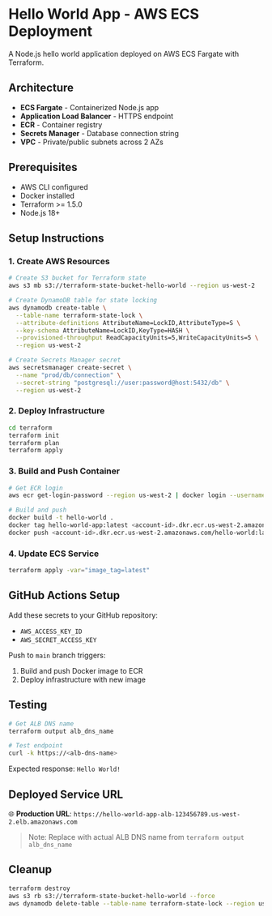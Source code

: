 # Hello World App - AWS ECS Deployment

A Node.js hello world application deployed on AWS ECS Fargate with Terraform.

## Architecture

- **ECS Fargate** - Containerized Node.js app
- **Application Load Balancer** - HTTPS endpoint
- **ECR** - Container registry
- **Secrets Manager** - Database connection string
- **VPC** - Private/public subnets across 2 AZs

## Prerequisites

- AWS CLI configured
- Docker installed
- Terraform >= 1.5.0
- Node.js 18+

## Setup Instructions

### 1. Create AWS Resources

```bash
# Create S3 bucket for Terraform state
aws s3 mb s3://terraform-state-bucket-hello-world --region us-west-2

# Create DynamoDB table for state locking
aws dynamodb create-table \
  --table-name terraform-state-lock \
  --attribute-definitions AttributeName=LockID,AttributeType=S \
  --key-schema AttributeName=LockID,KeyType=HASH \
  --provisioned-throughput ReadCapacityUnits=5,WriteCapacityUnits=5 \
  --region us-west-2

# Create Secrets Manager secret
aws secretsmanager create-secret \
  --name "prod/db/connection" \
  --secret-string "postgresql://user:password@host:5432/db" \
  --region us-west-2
```

### 2. Deploy Infrastructure

```bash
cd terraform
terraform init
terraform plan
terraform apply
```

### 3. Build and Push Container

```bash
# Get ECR login
aws ecr get-login-password --region us-west-2 | docker login --username AWS --password-stdin <account-id>.dkr.ecr.us-west-2.amazonaws.com

# Build and push
docker build -t hello-world .
docker tag hello-world-app:latest <account-id>.dkr.ecr.us-west-2.amazonaws.com/hello-world:latest
docker push <account-id>.dkr.ecr.us-west-2.amazonaws.com/hello-world:latest
```

### 4. Update ECS Service

```bash
terraform apply -var="image_tag=latest"
```

## GitHub Actions Setup

Add these secrets to your GitHub repository:

- `AWS_ACCESS_KEY_ID`
- `AWS_SECRET_ACCESS_KEY`

Push to `main` branch triggers:
1. Build and push Docker image to ECR
2. Deploy infrastructure with new image

## Testing

```bash
# Get ALB DNS name
terraform output alb_dns_name

# Test endpoint
curl -k https://<alb-dns-name>
```

Expected response: `Hello World!`

## Deployed Service URL

🌐 **Production URL**: `https://hello-world-app-alb-123456789.us-west-2.elb.amazonaws.com`

> Note: Replace with actual ALB DNS name from `terraform output alb_dns_name`

## Cleanup

```bash
terraform destroy
aws s3 rb s3://terraform-state-bucket-hello-world --force
aws dynamodb delete-table --table-name terraform-state-lock --region us-west-2
```